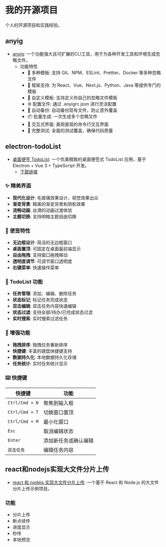 # 我的开源项目

个人的开源项目和实践经验。

## anyig
- [anyig](https://github.com/zhangyu-521/ig/blob/HEAD/README.zh-CN.md):  一个功能强大且可扩展的CLI工具，用于为各种开发工具和环境生成忽略文件。
  - 功能特性
    - 🎯 多种模板: 支持 Git、NPM、ESLint、Prettier、Docker 等多种忽略文件
    - 🔧 框架支持: 为 React、Vue、Next.js、Python、Java 等提供专门的模板
    - 📝 自定义模板: 支持定义你自己的忽略文件模板
    - ⚙️ 配置文件: 通过 .anyigrc.json 进行灵活配置
    - 🔄 自动备份: 自动备份现有文件，防止意外覆盖
    - 📦 批量生成: 一次生成多个忽略文件
    - 🎨 交互式界面: 美观直观的命令行交互界面
    - 🧪 完整测试: 全面的测试覆盖，确保代码质量


## electron-todoList
- [桌面便签 TodoList](https://github.com/zhangyu-521/electron-todoList): 一个优美精致的桌面便签式 TodoList 应用，基于 Electron + Vue 3 + TypeScript 开发。
   - [下载链接](https://github.com/zhangyu-521/electron-todoList/releases/tag/releases)
### ✨ 精美界面

- **现代化设计**: 毛玻璃效果设计，视觉效果出众
- **渐变背景**: 精美的渐变背景和阴影效果
- **流畅动画**: 丝滑的动画过渡体验
- **主题切换**: 支持明暗主题自由切换

### 📌 便签特性

- **无边框设计**: 简洁的无边框窗口
- **桌面置顶**: 可固定在桌面最前端显示
- **自由拖拽**: 支持窗口拖拽移动
- **透明度调节**: 可调节窗口透明度
- **右键菜单**: 快速操作菜单

### 📝 TodoList 功能

- **任务管理**: 添加、编辑、删除任务
- **状态标记**: 标记任务完成状态
- **双击编辑**: 双击任务内容快速编辑
- **状态过滤**: 支持全部/待办/已完成状态过滤
- **实时搜索**: 实时搜索过滤任务

### 🚀 增强功能

- **拖拽排序**: 拖拽任务重新排序
- **快捷键**: 丰富的键盘快捷键支持
- **数据持久化**: 本地数据持久化存储
- **任务统计**: 实时任务统计显示

### ⌨️ 快捷键

| 快捷键         | 功能                 |
| -------------- | -------------------- |
| `Ctrl/Cmd + N` | 聚焦到输入框         |
| `Ctrl/Cmd + T` | 切换窗口置顶         |
| `Ctrl/Cmd + M` | 最小化窗口           |
| `Esc`          | 取消编辑状态         |
| `Enter`        | 添加新任务或确认编辑 |
| `双击任务`     | 编辑任务内容         |


## react和nodejs实现大文件分片上传

- [react 和 nodejs 实现大文件分片上传](https://github.com/zhangyu-521/file_upload): 一个基于 React 和 Node.js 的大文件分片上传示例项目。
### 功能
- 分片上传
- 断点续传
- 进度显示
- 秒传
- 本地预览
